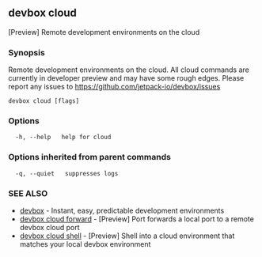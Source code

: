 ## devbox cloud

[Preview] Remote development environments on the cloud

### Synopsis

Remote development environments on the cloud. All cloud commands are currently in developer preview and may have some rough edges. Please report any issues to https://github.com/jetpack-io/devbox/issues

```
devbox cloud [flags]
```

### Options

```
  -h, --help   help for cloud
```

### Options inherited from parent commands

```
  -q, --quiet   suppresses logs
```

### SEE ALSO

* [devbox](devbox.md)	 - Instant, easy, predictable development environments
* [devbox cloud forward](devbox_cloud_forward.md)	 - [Preview] Port forwards a local port to a remote devbox cloud port
* [devbox cloud shell](devbox_cloud_shell.md)	 - [Preview] Shell into a cloud environment that matches your local devbox environment

